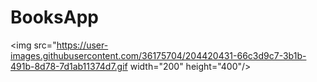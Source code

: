 # BooksApp
                                                                                                                                         
<img src="https://user-images.githubusercontent.com/36175704/204420431-66c3d9c7-3b1b-491b-8d78-7d1ab11374d7.gif width="200" height="400"/>                                                                                                                                    
     
